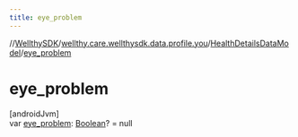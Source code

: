 ```yaml
---
title: eye_problem
---
```

//[WellthySDK](../../../index.html)/[wellthy.care.wellthysdk.data.profile.you](../index.html)/[HealthDetailsDataModel](index.html)/[eye_problem](eye_problem.html)



# eye_problem



[androidJvm]\
var [eye_problem](eye_problem.html): [Boolean](https://kotlinlang.org/api/latest/jvm/stdlib/kotlin/-boolean/index.html)? = null





